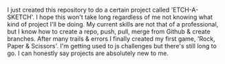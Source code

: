 I just created this repository to do a certain project called 'ETCH-A-SKETCH'. I hope this won't take long regardless of me not knowing what kind of project I'll be doing. My current skills are not that of a professional, but I know how to create a repo, push, pull, merge from Github & create branches. After many trails & errors I finally created my first game, 'Rock, Paper & Scissors'. I'm getting used to js challenges but there's still long to go. I can honestly say projects are absolutely new to me.